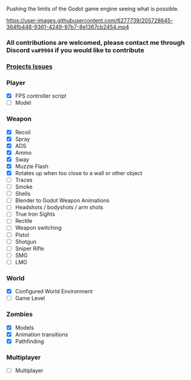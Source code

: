 Pushing the limits of the Godot game engine seeing what is possible.

https://user-images.githubusercontent.com/6277739/205728645-364fb448-9361-4249-97b7-8e1367cb2454.mp4

### All contributions are welcomed, please contact me through Discord `va#9904` if you would like to contribute

### [Projects Issues](https://github.com/Valks-Games/zombies/issues)

### Player
- [x] FPS controller script
- [ ] Model

### Weapon
- [x] Recoil
- [x] Spray
- [x] ADS
- [x] Ammo
- [x] Sway
- [x] Muzzle Flash
- [x] Rotates up when too close to a wall or other object
- [ ] Traces
- [ ] Smoke
- [ ] Shells
- [ ] Blender to Godot Weapon Animations
- [ ] Headshots / bodyshots / arm shots
- [ ] True Iron Sights
- [ ] Rectile
- [ ] Weapon switching
- [ ] Pistol
- [ ] Shotgun
- [ ] Sniper Rifle
- [ ] SMG
- [ ] LMG

### World
- [x] Configured World Environment
- [ ] Game Level

### Zombies
- [x] Models
- [x] Animation transitions
- [x] Pathfinding

### Multiplayer
- [ ] Multiplayer
